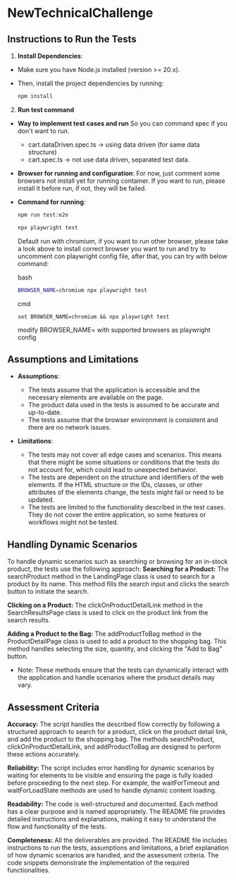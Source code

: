 # NewTechnicalChallenge

## Instructions to Run the Tests

1. **Install Dependencies**:

- Make sure you have Node.js installed (version >= 20.x).
- Then, install the project dependencies by running:

  ```sh
  npm install
  ```

2. **Run test command**

- **Way to implement test cases and run** So you can command spec if you don't want to run.

  - cart.dataDriven.spec.ts -> using data driven (for same data structure)
  - cart.spec.ts -> not use data driven, separated test data.

- **Browser for running and configuration**: For now, just comment some browsers not install yet for running container. If you want to run, please install it before run, if not, they will be failed.

- **Command for running**:

  ```sh
  npm run test:e2e
  ```

  ```sh
  npx playwright test
  ```

  Default run with chromium, if you want to run other browser, please take a look above to install correct browser you want to run and try to uncomment con playwright config file, after that, you can try with below command:

  bash

  ```sh
  BROWSER_NAME=chromium npx playwright test
  ```

  cmd

  ```
  set BROWSER_NAME=chromium && npx playwright test
  ```

  modify BROWSER_NAME=<variable> with supported browsers as playwright config

## Assumptions and Limitations

- **Assumptions**:

  - The tests assume that the application is accessible and the necessary elements are available on the page.
  - The product data used in the tests is assumed to be accurate and up-to-date.
  - The tests assume that the browser environment is consistent and there are no network issues.

- **Limitations**:
  - The tests may not cover all edge cases and scenarios. This means that there might be some situations or conditions that the tests do not account for, which could lead to unexpected behavior.
  - The tests are dependent on the structure and identifiers of the web elements. If the HTML structure or the IDs, classes, or other attributes of the elements change, the tests might fail or need to be updated.
  - The tests are limited to the functionality described in the test cases. They do not cover the entire application, so some features or workflows might not be tested.

## Handling Dynamic Scenarios

To handle dynamic scenarios such as searching or browsing for an in-stock product, the tests use the following approach:
**Searching for a Product:** The searchProduct method in the LandingPage class is used to search for a product by its name. This method fills the search input and clicks the search button to initiate the search.

**Clicking on a Product:** The clickOnProductDetailLink method in the SearchResultsPage class is used to click on the product link from the search results.

**Adding a Product to the Bag:** The addProductToBag method in the ProductDetailPage class is used to add a product to the shopping bag. This method handles selecting the size, quantity, and clicking the "Add to Bag" button.

- Note: These methods ensure that the tests can dynamically interact with the application and handle scenarios where the product details may vary.

## Assessment Criteria

**Accuracy:**
The script handles the described flow correctly by following a structured approach to search for a product, click on the product detail link, and add the product to the shopping bag. The methods searchProduct, clickOnProductDetailLink, and addProductToBag are designed to perform these actions accurately.

**Reliability:**
The script includes error handling for dynamic scenarios by waiting for elements to be visible and ensuring the page is fully loaded before proceeding to the next step. For example, the waitForTimeout and waitForLoadState methods are used to handle dynamic content loading.

**Readability:**
The code is well-structured and documented. Each method has a clear purpose and is named appropriately. The README file provides detailed instructions and explanations, making it easy to understand the flow and functionality of the tests.

**Completeness:**
All the deliverables are provided. The README file includes instructions to run the tests, assumptions and limitations, a brief explanation of how dynamic scenarios are handled, and the assessment criteria. The code snippets demonstrate the implementation of the required functionalities.
